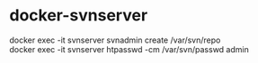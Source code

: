 # docker-svnserver

docker exec -it svnserver svnadmin create /var/svn/repo    
docker exec -it svnserver htpasswd -cm /var/svn/passwd admin